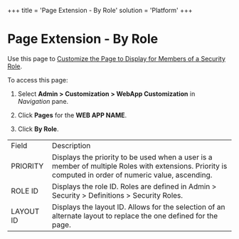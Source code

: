 +++
title = 'Page Extension - By Role'
solution = 'Platform'
+++

# Page Extension - By Role

<div class="use">

Use this page to [Customize the Page to Display for Members of a
Security
Role](../Use_Cases/Customize_Pg_Display_Members_Security_Role.htm).

</div>

To access this page:

1.  Select **Admin \> Customization \> WebApp Customization** in
    *Navigation* pane.

2.  Click **Pages** for the **WEB APP NAME**.

3.  Click **By
Role**.

|           |                                                                                                                                                        |
| --------- | ------------------------------------------------------------------------------------------------------------------------------------------------------ |
| Field     | Description                                                                                                                                            |
| PRIORITY  | Displays the priority to be used when a user is a member of multiple Roles with extensions. Priority is computed in order of numeric value, ascending. |
| ROLE ID   | Displays the role ID. Roles are defined in Admin \> Security \> Definitions \> Security Roles.                                                         |
| LAYOUT ID | Displays the layout ID. Allows for the selection of an alternate layout to replace the one defined for the page.                                       |
